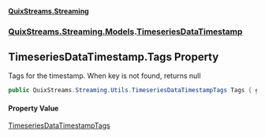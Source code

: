 #### [QuixStreams.Streaming](index.md 'index')
### [QuixStreams.Streaming.Models](QuixStreams.Streaming.Models.md 'QuixStreams.Streaming.Models').[TimeseriesDataTimestamp](TimeseriesDataTimestamp.md 'QuixStreams.Streaming.Models.TimeseriesDataTimestamp')

## TimeseriesDataTimestamp.Tags Property

Tags for the timestamp. When key is not found, returns null

```csharp
public QuixStreams.Streaming.Utils.TimeseriesDataTimestampTags Tags { get; }
```

#### Property Value
[TimeseriesDataTimestampTags](TimeseriesDataTimestampTags.md 'QuixStreams.Streaming.Utils.TimeseriesDataTimestampTags')